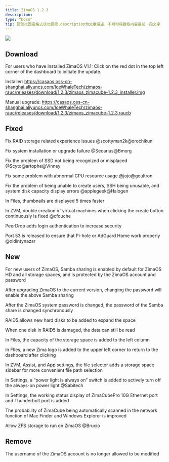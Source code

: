 ```yaml
---
title: ZimaOS 1.2.3
description:
type: “Docs”
tip: 顶部栏固定格式请勿删除,description为文章描述，不填时将截取内容最前一段文字
---
```

![](https://manage.icewhale.io/api/static/docs/1724749372699_image.png)
## Download
For users who have installed ZimaOS V1.1: Click on the red dot in the top left corner of the dashboard to initiate the update.

Installer: https://casaos.oss-cn-shanghai.aliyuncs.com/IceWhaleTech/zimaos-rauc/releases/download/1.2.3/zimaos_zimacube-1.2.3_installer.img

Manual upgrade: https://casaos.oss-cn-shanghai.aliyuncs.com/IceWhaleTech/zimaos-rauc/releases/download/1.2.3/zimaos_zimacube-1.2.3.raucb
## Fixed
Fix RAID storage related experience issues @scottyman2k@orochikun

Fix system installation or upgrade failure @Secarius@Bmorg

Fix the problem of SSD not being recognized or misplaced @Scyto@artophe@Vinney

Fix some problem with abnormal CPU resource usage @jojo@goultron

Fix the problem of being unable to create users, SSH being unusable, and system disk capacity display errors @applegeek@Halogen

In Files, thumbnails are displayed 5 times faster

In ZVM, double creation of virtual machines when clicking the create button continuously is fixed @cfouche

PeerDrop adds login authentication to increase security

Port 53 is released to ensure that Pi-hole or AdGuard Home work properly @oldintynazar

## New

For new users of ZimaOS, Samba sharing is enabled by default for ZimaOS HD and all storage spaces, and is protected by the ZimaOS account and password

After upgrading ZimaOS to the current version, changing the password will enable the above Samba sharing

After the ZimaOS system password is changed, the password of the Samba share is changed synchronously

RAID5 allows new hard disks to be added to expand the space

When one disk in RAID5 is damaged, the data can still be read

In Files, the capacity of the storage space is added to the left column

In FIles, a new Zima logo is added to the upper left corner to return to the dashboard after clicking

In ZVM, Assist, and App settings, the file selector adds a storage space sidebar for more convenient file path selection

In Settings, a “power light is always on” switch is added to actively turn off the always-on power light @Sabitech

In Settings, the working status display of ZimaCubePro 10G Ethernet port and Thunderbolt port is added

The probability of ZimaCube being automatically scanned in the network function of Mac Finder and Windows Explorer is improved

Allow ZFS storage to run on ZimaOS @Brucio

## Remove
The username of the ZimaOS account is no longer allowed to be modified
